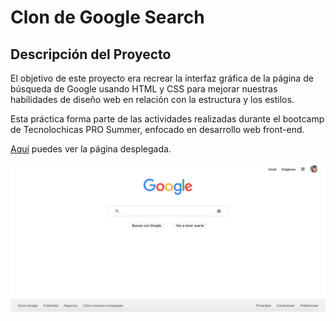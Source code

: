# Clon de Google Search

## Descripción del Proyecto 

El objetivo de este proyecto era recrear la interfaz gráfica de la página de búsqueda de Google usando HTML y CSS para mejorar nuestras habilidades de diseño web en relación con la estructura y los estilos.

Esta práctica forma parte de las actividades realizadas durante el bootcamp de Tecnolochicas PRO Summer, enfocado en desarrollo web front-end.

[Aquí](https://cheerful-lolly-07ccb4.netlify.app/) puedes ver la página desplegada.

![Google clone](google-clone.png)

